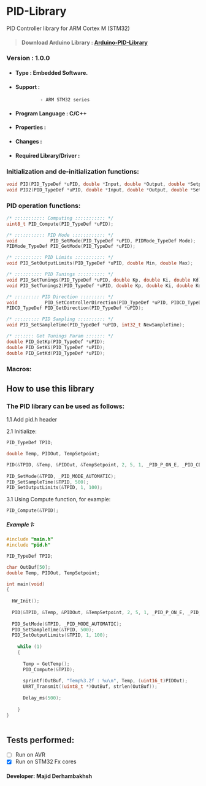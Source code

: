 # PID-Library
PID Controller library for ARM Cortex M (STM32)

> #### Download Arduino Library : [Arduino-PID-Library](https://github.com/br3ttb/Arduino-PID-Library)  

### Version : 1.0.0

- #### Type : Embedded Software.

- #### Support :  
               - ARM STM32 series  

- #### Program Language : C/C++

- #### Properties :

- #### Changes :  

- #### Required Library/Driver :


### Initialization and de-initialization functions:
```c++
void PID(PID_TypeDef *uPID, double *Input, double *Output, double *Setpoint, double Kp, double Ki, double Kd, PIDPON_TypeDef POn, PIDCD_TypeDef ControllerDirection);
void PID2(PID_TypeDef *uPID, double *Input, double *Output, double *Setpoint, double Kp, double Ki, double Kd, PIDCD_TypeDef ControllerDirection);
``` 

### PID operation functions:
```c++
/* ::::::::::: Computing ::::::::::: */
uint8_t PID_Compute(PID_TypeDef *uPID);

/* ::::::::::: PID Mode :::::::::::: */
void            PID_SetMode(PID_TypeDef *uPID, PIDMode_TypeDef Mode);
PIDMode_TypeDef PID_GetMode(PID_TypeDef *uPID);

/* :::::::::: PID Limits ::::::::::: */
void PID_SetOutputLimits(PID_TypeDef *uPID, double Min, double Max);

/* :::::::::: PID Tunings :::::::::: */
void PID_SetTunings(PID_TypeDef *uPID, double Kp, double Ki, double Kd);
void PID_SetTunings2(PID_TypeDef *uPID, double Kp, double Ki, double Kd, PIDPON_TypeDef POn);

/* ::::::::: PID Direction ::::::::: */
void          PID_SetControllerDirection(PID_TypeDef *uPID, PIDCD_TypeDef Direction);
PIDCD_TypeDef PID_GetDirection(PID_TypeDef *uPID);

/* ::::::::: PID Sampling :::::::::: */
void PID_SetSampleTime(PID_TypeDef *uPID, int32_t NewSampleTime);

/* ::::::: Get Tunings Param ::::::: */
double PID_GetKp(PID_TypeDef *uPID);
double PID_GetKi(PID_TypeDef *uPID);
double PID_GetKd(PID_TypeDef *uPID);
``` 

### Macros:

## How to use this library

### The PID library can be used as follows:
1.1  Add pid.h header  
      
2.1  Initialize:  
        
```c++
PID_TypeDef TPID;

double Temp, PIDOut, TempSetpoint;

PID(&TPID, &Temp, &PIDOut, &TempSetpoint, 2, 5, 1, _PID_P_ON_E, _PID_CD_DIRECT);
	
PID_SetMode(&TPID, _PID_MODE_AUTOMATIC);
PID_SetSampleTime(&TPID, 500);
PID_SetOutputLimits(&TPID, 1, 100);
```  
      
3.1  Using Compute function, for example:  
        
```c++
PID_Compute(&TPID);
```  
      
##### Example 1:  
```c++  
#include "main.h"
#include "pid.h"

PID_TypeDef TPID;

char OutBuf[50];
double Temp, PIDOut, TempSetpoint;

int main(void)
{
	
  HW_Init();
  
  PID(&TPID, &Temp, &PIDOut, &TempSetpoint, 2, 5, 1, _PID_P_ON_E, _PID_CD_DIRECT);
	
  PID_SetMode(&TPID, _PID_MODE_AUTOMATIC);
  PID_SetSampleTime(&TPID, 500);
  PID_SetOutputLimits(&TPID, 1, 100);
  
    while (1) 
    {
  
      Temp = GetTemp();
      PID_Compute(&TPID);
      
      sprintf(OutBuf, "Temp%3.2f : %u\n", Temp, (uint16_t)PIDOut);
      UART_Transmit((uint8_t *)OutBuf, strlen(OutBuf));
      
      Delay_ms(500);
    
    }
}
   
``` 

## Tests performed:
- [ ] Run on AVR
- [x] Run on STM32 Fx cores 

#### Developer: Majid Derhambakhsh

